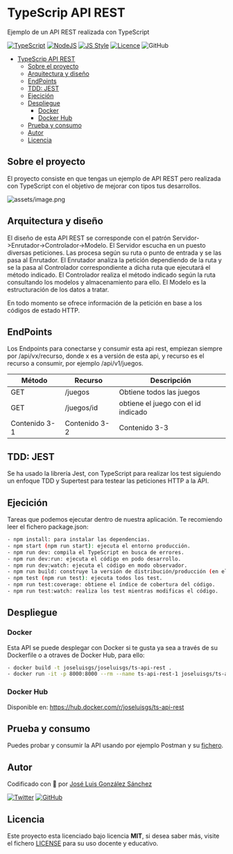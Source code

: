# TypeScrip API REST
Ejemplo de un API REST realizada con TypeScript

[![TypeScript](https://img.shields.io/badge/TypeScript-Ready-blue)](https://www.typescriptlang.org/)
[![NodeJS](https://img.shields.io/badge/NodeJS-Ready-83BA63)](https://nodejs.org/es/)
[![JS Style](https://img.shields.io/badge/JS%20Style-AirBnB-ff69b4)](https://airbnb.io/javascript)
[![Licence](https://img.shields.io/github/license/joseluisgs/todo-native-script)](./LICENSE)
![GitHub](https://img.shields.io/github/last-commit/joseluisgs/ts-api-rest)

- [TypeScrip API REST](#typescrip-api-rest)
  - [Sobre el proyecto](#sobre-el-proyecto)
  - [Arquitectura y diseño](#arquitectura-y-diseño)
  - [EndPoints](#endpoints)
  - [TDD: JEST](#tdd-jest)
  - [Ejecición](#ejecición)
  - [Despliegue](#despliegue)
    - [Docker](#docker)
    - [Docker Hub](#docker-hub)
  - [Prueba y consumo](#prueba-y-consumo)
  - [Autor](#autor)
  - [Licencia](#licencia)

## Sobre el proyecto

El proyecto consiste en que tengas un ejemplo de API REST pero realizada con TypeScript con el objetivo de mejorar con tipos tus desarrollos.

![assets/image.png](https://hiddenbg.zentica-global.com/wp-content/uploads/2020/12/secure-rest-api-in-nodejs-18f43b3033c239da5d2525cfd9fdc98f.png)

## Arquitectura y diseño
El diseño de esta API REST se corresponde con el patrón Servidor->Enrutador->Controlador->Modelo. 
El Servidor escucha en un puesto diversas peticiones. Las procesa según su ruta o punto de entrada y se las pasa al Enrutador.
El Enrutador analiza la petición dependiendo de la ruta y se la pasa al Controlador correspondiente a dicha ruta que ejecutará el método indicado.
El Controlador realiza el método indicado según la ruta consultando los modelos y almacenamiento para ello.
El Modelo es la estructuración de los datos a tratar.

En todo momento se ofrece información de la petición en base a los códigos de estado HTTP.

## EndPoints
Los Endpoints para conectarse y consumir esta api rest, empiezan siempre por /api/vx/recurso, donde x es a versión de esta api, y recurso es el recurso a consumir, por ejemplo /api/v1/juegos.

| Método | Recurso | Descripción |
| -- | -- | -- |
| GET| /juegos | Obtiene todos las juegos |
| GET | /juegos/id| obtiene el juego con el id indicado |
| Contenido 3-1 | Contenido 3-2 | Contenido 3-3 |

## TDD: JEST
Se ha usado la librería Jest, con TypeScript para realizar los test siguiendo un enfoque TDD y Supertest para testear las peticiones HTTP a la API.

## Ejecición
Tareas que podemos ejecutar dentro de nuestra aplicación. Te recomiendo leer el fichero package.json:
```bash
- npm install: para instalar las dependencias.
- npm start (npm run start): ejecuta el entorno producción.
- npm run dev: compila el TypeScript en busca de errores.
- npm run dev:run: ejecuta el código en podo desarrollo.
- npm run dev:watch: ejecuta el código en modo observador.
- npm run build: construye la versión de distribución/producción (en el directorio build).
- npm test (npm run test): ejecuta todos los test.
- npm run test:coverage: obtiene el índice de cobertura del código.
- npm run test:watch: realiza los test mientras modificas el código.
```

## Despliegue
### Docker

Esta API se puede desplegar con Docker si te gusta ya sea a través de su Dockerfile o a otraves de Docker Hub, para ello:
```bash
- docker build -t joseluisgs/joseluisgs/ts-api-rest .
- docker run -it -p 8000:8000 --rm --name ts-api-rest-1 joseluisgs/ts-api-rest
```
### Docker Hub
Disponible en: https://hub.docker.com/r/joseluisgs/ts-api-rest

## Prueba y consumo
Puedes probar y consumir la API usando por ejemplo Postman y su [fichero](./TS-API-REST.postman_collection.json).

## Autor

Codificado con :sparkling_heart: por [José Luis González Sánchez](https://twitter.com/joseluisgonsan)

[![Twitter](https://img.shields.io/twitter/follow/joseluisgonsan?style=social)](https://twitter.com/joseluisgonsan)
[![GitHub](https://img.shields.io/github/followers/joseluisgs?style=social)](https://github.com/joseluisgs)

## Licencia

Este proyecto esta licenciado bajo licencia **MIT**, si desea saber más, visite el fichero
[LICENSE](./LICENSE) para su uso docente y educativo.
